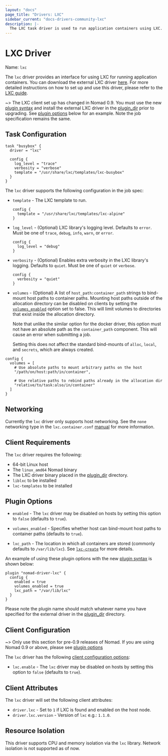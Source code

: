 ```yaml
---
layout: "docs"
page_title: "Drivers: LXC"
sidebar_current: "docs-drivers-community-lxc"
description: |-
  The LXC task driver is used to run application containers using LXC.
---
```


# LXC Driver

Name: `lxc`

The `lxc` driver provides an interface for using LXC for running application
containers. You can download the external LXC driver [here][lxc-driver]. For more detailed instructions on how to set up and use this driver, please refer to the [LXC guide][lxc-guide].

~> The LXC client set up has changed in Nomad 0.9. You must use the new [plugin syntax][plugin] and install the external LXC driver in the [plugin_dir][plugin_dir] prior to upgrading. See [plugin options][plugin-options] below for an example. Note the job specification remains the same.

## Task Configuration

```hcl
task "busybox" {
  driver = "lxc"

  config {
    log_level = "trace"
    verbosity = "verbose"
    template = "/usr/share/lxc/templates/lxc-busybox"
  }
}
```

The `lxc` driver supports the following configuration in the job spec:

* `template` - The LXC template to run.

    ```hcl
    config {
      template = "/usr/share/lxc/templates/lxc-alpine"
    }
    ```

* `log_level` - (Optional) LXC library's logging level. Defaults to `error`.
  Must be one of `trace`, `debug`, `info`, `warn`, or `error`.

    ```hcl
    config {
      log_level = "debug"
    }
    ```

* `verbosity` - (Optional) Enables extra verbosity in the LXC library's
  logging. Defaults to `quiet`. Must be one of `quiet` or `verbose`.

    ```hcl
    config {
      verbosity = "quiet"
    }
    ```

* `volumes` - (Optional) A list of `host_path:container_path` strings to bind-mount host paths to container paths. Mounting host paths outside of the allocation directory can be disabled on clients by setting the [`volumes_enabled`](#volumes_enabled) option set to false. This will limit volumes to directories that exist inside the allocation directory.

  Note that unlike the similar option for the docker driver, this
  option must not have an absolute path as the `container_path`
  component. This will cause an error when submitting a job.

  Setting this does not affect the standard bind-mounts of `alloc`,
  `local`, and `secrets`, which are always created.

```hcl
config {
  volumes = [
    # Use absolute paths to mount arbitrary paths on the host
    "/path/on/host:path/in/container",

    # Use relative paths to rebind paths already in the allocation dir
    "relative/to/task:also/in/container"
  ]
}
```

## Networking

Currently the `lxc` driver only supports host networking. See the `none`
networking type in the `lxc.container.conf` [manual][lxc_man] for more
information.

## Client Requirements

The `lxc` driver requires the following:

* 64-bit Linux host
* The `linux_amd64` Nomad binary
* The LXC driver binary placed in the [plugin_dir][plugin_dir] directory. 
* `liblxc` to be installed
* `lxc-templates` to be installed

## Plugin Options<a id="plugin_options"></a>

* `enabled` - The `lxc` driver may be disabled on hosts by setting this option to `false` (defaults to `true`).

* `volumes_enabled`<a id="volumes_enabled"></a> - Specifies whether host can bind-mount host paths to container paths (defaults to `true`). 

* `lxc_path` - The location in which all containers are stored (commonly defaults to `/var/lib/lxc`). See [`lxc-create`][lxc-create] for more details. 

An example of using these plugin options with the new [plugin
syntax][plugin] is shown below:

```hcl
plugin "nomad-driver-lxc" {
  config {
    enabled = true
    volumes_enabled = true
    lxc_path = "/var/lib/lxc"
  }
}
```
Please note the plugin name should match whatever name you have specified for the external driver in the [plugin_dir][plugin_dir] directory.

## Client Configuration

~> Only use this section for pre-0.9 releases of Nomad. If you are using Nomad
0.9 or above, please see [plugin options][plugin-options]

The `lxc` driver has the following [client configuration
options](/docs/configuration/client.html#options):

* `lxc.enable` - The `lxc` driver may be disabled on hosts by setting this
  option to `false` (defaults to `true`).

## Client Attributes

The `lxc` driver will set the following client attributes:

* `driver.lxc` - Set to `1` if LXC is found  and enabled on the host node.
* `driver.lxc.version` - Version of `lxc` e.g.: `1.1.0`.

## Resource Isolation

This driver supports CPU and memory isolation via the `lxc` library. Network
isolation is not supported as of now.

[lxc-create]: https://linuxcontainers.org/lxc/manpages/man1/lxc-create.1.html
[lxc-driver]: https://releases.hashicorp.com/nomad-driver-lxc
[lxc-guide]: /guides/operating-a-job/external/lxc.html
[lxc_man]: https://linuxcontainers.org/lxc/manpages/man5/lxc.container.conf.5.html#lbAM
[plugin]: /docs/configuration/plugin.html
[plugin_dir]: /docs/configuration/index.html#plugin_dir
[plugin-options]: #plugin_options
